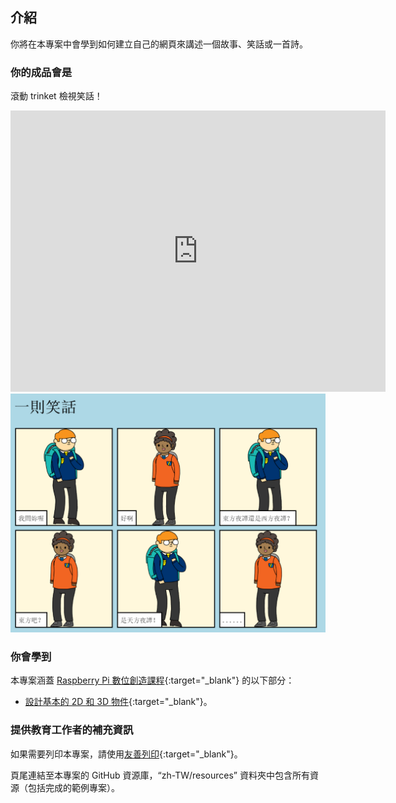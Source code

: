 ## 介紹

你將在本專案中會學到如何建立自己的網頁來講述一個故事、笑話或一首詩。

### 你的成品會是

滾動 trinket 檢視笑話！

<div class="trinket">
  <iframe src="https://trinket.io/embed/html/cc597a5ea6?outputOnly=true&start=result" width="600" height="450" frameborder="0" marginwidth="0" marginheight="0" allowfullscreen>
  </iframe>
  <img src="images/story-final.png">
</div>

### 你會學到

本專案涵蓋 [Raspberry Pi 數位創造課程](https://rpf.io/curriculum){:target="_blank"} 的以下部分：

+ [設計基本的 2D 和 3D 物件](https://www.raspberrypi.org/curriculum/design/creator){:target="_blank"}。

### 提供教育工作者的補充資訊

如果需要列印本專案，請使用[友善列印](https://projects.raspberrypi.org/zh-TW/projects/tell-a-story/print){:target="_blank"}。

頁尾連結至本專案的 GitHub 資源庫，“zh-TW/resources” 資料夾中包含所有資源（包括完成的範例專案）。